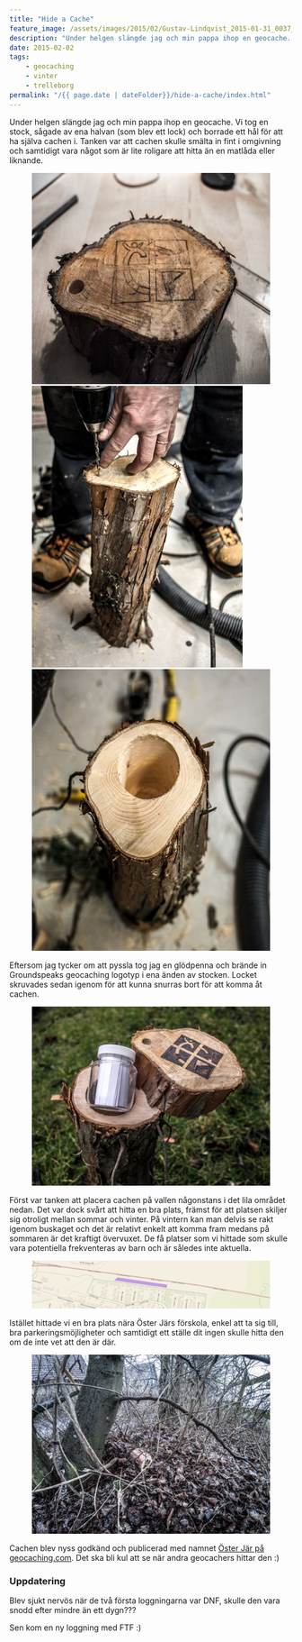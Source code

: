 ```yaml
---
title: "Hide a Cache"
feature_image: /assets/images/2015/02/Gustav-Lindqvist_2015-01-31_0037_m-3.jpg
description: "Under helgen slängde jag och min pappa ihop en geocache. Vi tog en stock, sågade av ena halvan (som blev ett lock) och borrade ett hål för…"
date: 2015-02-02
tags:
    - geocaching
    - vinter
    - trelleborg
permalink: "/{{ page.date | dateFolder}}/hide-a-cache/index.html"  
---
```


<p>Under helgen slängde jag och min pappa ihop en geocache. Vi tog en stock, sågade av ena halvan (som blev ett lock) och borrade ett hål för att ha själva cachen i. Tanken var att cachen skulle smälta in fint i omgivning och samtidigt vara något som är lite roligare att hitta än en matlåda eller liknande.</p>
<figure class="kg-card kg-gallery-card kg-width-wide"> <div class="kg-gallery-container"> <div class="kg-gallery-row"> <div class="kg-gallery-image"><img src="/assets/images/2018/12/Gustav-Lindqvist_2015-01-31_0032_s.jpg" width="500" height="375" loading="lazy" alt></div> <div class="kg-gallery-image"><img src="/assets/images/2018/12/Gustav-Lindqvist_2015-01-31_0030_s.jpg" width="375" height="500" loading="lazy" alt></div> <div class="kg-gallery-image"><img src="/assets/images/2018/12/Gustav-Lindqvist_2015-01-31_0028_s.jpg" width="500" height="500" loading="lazy" alt></div> </div> </div>
</figure>
<p>Eftersom jag tycker om att pyssla tog jag en glödpenna och brände in Groundspeaks geocaching logotyp i ena änden av stocken. Locket skruvades sedan igenom för att kunna snurras bort för att komma åt cachen.</p>
<figure class="kg-card kg-image-card"><img src="/assets/images/hide-a-cache/Gustav-Lindqvist_2015-01-31_0037_m.jpg" class="kg-image" alt loading="lazy"></figure>
<p>Först var tanken att placera cachen på vallen någonstans i det lila området nedan. Det var dock svårt att hitta en bra plats, främst för att platsen skiljer sig otroligt mellan sommar och vinter. På vintern kan man delvis se rakt igenom buskaget och det är relativt enkelt att komma fram medans på sommaren är det kraftigt övervuxet. De få platser som vi hittade som skulle vara potentiella frekventeras av barn och är således inte aktuella.</p>
<figure class="kg-card kg-image-card kg-width-full"><img src="/assets/images/2018/12/20150202143553560.jpeg" class="kg-image" alt loading="lazy"></figure>
<p>Istället hittade vi en bra plats nära Öster Järs förskola, enkel att ta sig till, bra parkeringsmöjligheter och samtidigt ett ställe dit ingen skulle hitta den om de inte vet att den är där.</p>
<figure class="kg-card kg-image-card kg-width-wide"><img src="/assets/images/2018/12/Gustav-Lindqvist_2015-02-01_0071_m.jpg" class="kg-image" alt loading="lazy">
</figure>
<p>Cachen blev nyss godkänd och publicerad med namnet <a href="http://www.geocaching.com/geocache/GC5M4YY_oster-jar">Öster Jär på geocaching.com</a>. Det ska bli kul att se när andra geocachers hittar den :)</p>
<h3 id="uppdatering">Uppdatering</h3><p>Blev sjukt nervös när de två första loggningarna var DNF, skulle den vara snodd efter mindre än ett dygn???</p>
<p>Sen kom en ny loggning med FTF :)</p>
